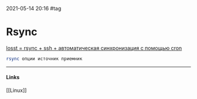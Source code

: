 2021-05-14 20:16
#tag
# Rsync
[losst = rsync + ssh + автоматическая синхронизация с помощью cron](https://losst.ru/rsync-primery-sinhronizatsii)
```bash
rsync опции источник приемник
```
_____________
#### Links
[[Linux]]